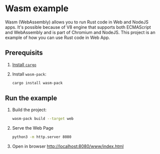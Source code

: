 # Wasm example

Wasm (WebAssembly) allows you to run Rust code in Web and NodeJS apps. It's possible because of V8 engine that supports both ECMAScript and WebAssembly and is part of Chromium and NodeJS. This project is an example of how you can use Rust code in Web App.

## Prerequisits

1. [Install `cargo`](https://doc.rust-lang.org/cargo/getting-started/installation.html)
2. Install `wasm-pack`:

    ```bash
    cargo install wasm-pack
    ```

## Run the example

1. Build the project:

    ```bash
    wasm-pack build --target web
    ```

2. Serve the Web Page

    ```bash
    python3 -m http.server 8080
    ```

3. Open in browser <http://localhost:8080/www/index.html>
